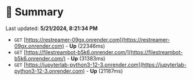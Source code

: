 # 📖 Summary
Last updated: **5/21/2024, 8:21:34 PM**

- `GET` [https://restreamer-09gx.onrender.com](https://restreamer-09gx.onrender.com) - **Up** (22346ms)
- `GET` [https://filestreambot-b5k6.onrender.com/](https://filestreambot-b5k6.onrender.com/) - **Up** (31383ms)
- `GET` [https://jupyterlab-python3-12-3.onrender.com](https://jupyterlab-python3-12-3.onrender.com) - **Up** (21187ms)
